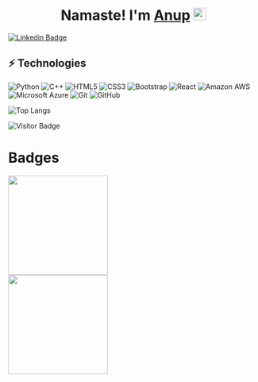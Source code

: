 <html>
<div align="center">
   <h1>Namaste!  I'm <a href="https://anup-narkhede.github.io/Portfolio/">Anup</a> <img src="https://media.giphy.com/media/hvRJCLFzcasrR4ia7z/giphy.gif" width="25px"> </h1>
   
</div>
</html>

[![Linkedin Badge](https://img.shields.io/badge/-AnupNarkhede-blue?style=flat-square&logo=Linkedin&logoColor=white&link=https://www.linkedin.com/in/anup-narkhede-3291211ab/)](https://www.linkedin.com/in/anup-narkhede-3291211ab/)

## ⚡ Technologies


![Python](https://img.shields.io/badge/-Python-black?style=flat-square&logo=Python)
![C++](https://img.shields.io/badge/-C++-00599C?style=flat-square&logo=c)
![HTML5](https://img.shields.io/badge/-HTML5-E34F26?style=flat-square&logo=html5&logoColor=white)
![CSS3](https://img.shields.io/badge/-CSS3-1572B6?style=flat-square&logo=css3)
![Bootstrap](https://img.shields.io/badge/-Bootstrap-563D7C?style=flat-square&logo=bootstrap)
![React](https://img.shields.io/badge/-React-black?style=flat-square&logo=react)
![Amazon AWS](https://img.shields.io/badge/Amazon%20AWS-232F3E?style=flat-square&logo=amazon-aws)
![Microsoft Azure](https://img.shields.io/badge/Microsoft%20Azure-232F7E?style=flat-square&logo=microsoft-azure)
![Git](https://img.shields.io/badge/-Git-black?style=flat-square&logo=git)
![GitHub](https://img.shields.io/badge/-GitHub-181717?style=flat-square&logo=github)

![Top Langs](https://github-readme-stats.vercel.app/api/top-langs/?username=Anup-Narkhede&hide=TeX&layout=compact)


![Visitor Badge](https://visitor-badge.laobi.icu/badge?page_id=Anup-Narkhede.aemmadi)

<html>
<div>
   <h1>Badges </h1>
     <a href="https://www.credly.com/badges/f98694af-f545-40e4-950b-152a7faff3d4?source=linked_in_profile">
        <img src="https://demobucketanup.s3.ap-south-1.amazonaws.com/Microsoft+Certified+Azure+Fundamentals(AZ-900).png" width="200 px" height = "200px" >
     </a>
  </div>
  <div>  
  <a href="https://www.credly.com/badges/d5bbe203-a278-4708-948a-56f3cd132425">
        <img src="https://demobucketanup.s3.ap-south-1.amazonaws.com/aws+graduate.png" width="200 px" height = "200px" >
     </a>
   </div>
</html>
